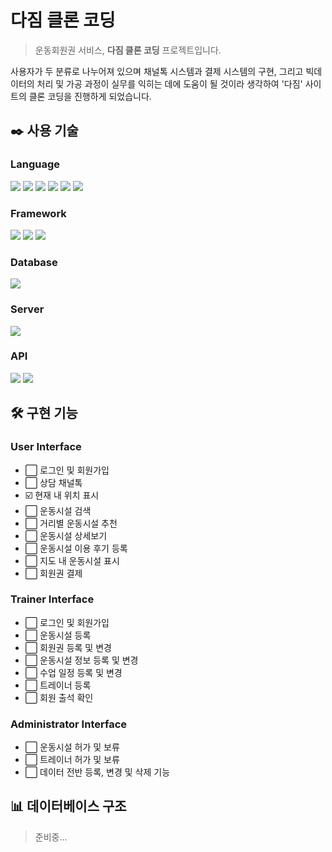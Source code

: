 # 다짐 클론 코딩
> 운동회원권 서비스, **다짐 클론 코딩** 프로젝트입니다.<br/>

 사용자가 두 분류로 나누어져 있으며 채널톡 시스템과 결제 시스템의 구현, 그리고 빅데이터의 처리 및 가공 과정이 실무를 익히는 데에 도움이 될 것이라 생각하여 '다짐' 사이트의 클론 코딩을 진행하게 되었습니다.


## ✒️ 사용 기술

### Language 
<img src="https://img.shields.io/badge/Java-EA2D2E?style=for-the-badge&logo=java"> <img src="https://img.shields.io/badge/HTML5-E34F26?style=for-the-badge&logo=html5&logoColor=white"> <img src="https://img.shields.io/badge/Thymeleaf-005F0F?style=for-the-badge&logo=thymeleaf&logoColor=white"> <img src="https://img.shields.io/badge/CSS3-1572B6?style=for-the-badge&logo=css3&logoColor=white"> <img src="https://img.shields.io/badge/JavaScript-F7DF1E?style=for-the-badge&logo=javascript&logoColor=black"> <img src="https://img.shields.io/badge/jQuery-0769AD?style=for-the-badge&logo=jquery&logoColor=white">

### Framework
<img src="https://img.shields.io/badge/Spring-6DB33F?style=for-the-badge&logo=spring&logoColor=white"> <img src="https://img.shields.io/badge/Spring Boot-6DB33F?style=for-the-badge&logo=springboot&logoColor=white"> <img src="https://img.shields.io/badge/Spring Security-6DB33F?style=for-the-badge&logo=springsecurity&logoColor=white">

### Database
<img src="https://img.shields.io/badge/MySQL-4479A1?style=for-the-badge&logo=mysql&logoColor=white">

### Server
<img src="https://img.shields.io/badge/Apache Tomcat-F8DC75?style=for-the-badge&logo=apachetomcat&logoColor=black">

### API
<img src="https://img.shields.io/badge/Geolocation API-E1F5FE?style=for-the-badge"> <img src="https://img.shields.io/badge/Kakao Maps API-FFCD36?style=for-the-badge">

## 🛠️ 구현 기능

### User Interface
- ⬜ 로그인 및 회원가입
- ⬜ 상담 채널톡
- ☑️ 현재 내 위치 표시
- ⬜ 운동시설 검색
- ⬜ 거리별 운동시설 추천
- ⬜ 운동시설 상세보기
- ⬜ 운동시설 이용 후기 등록
- ⬜ 지도 내 운동시설 표시
- ⬜ 회원권 결제

### Trainer Interface
- ⬜ 로그인 및 회원가입
- ⬜ 운동시설 등록
- ⬜ 회원권 등록 및 변경
- ⬜ 운동시설 정보 등록 및 변경
- ⬜ 수업 일정 등록 및 변경
- ⬜ 트레이너 등록
- ⬜ 회원 출석 확인

### Administrator Interface
- ⬜ 운동시설 허가 및 보류
- ⬜ 트레이너 허가 및 보류
- ⬜ 데이터 전반 등록, 변경 및 삭제 기능

## 📊 데이터베이스 구조
> 준비중...

